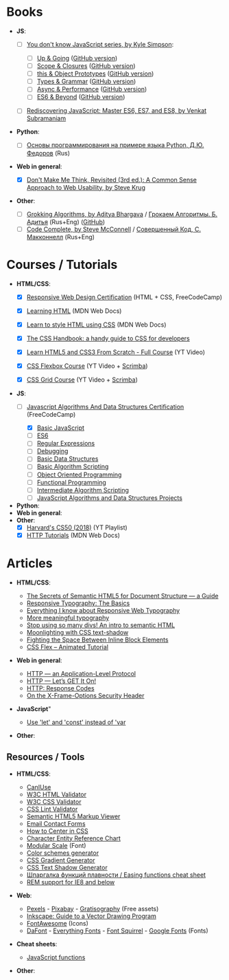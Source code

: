 # Books

* **JS**:
	- [ ] [You don't know JavaScript series, by Kyle Simpson](https://www.ebooks.com/en-ru/searchapp/searchresults.net?term=You+Don%27t+Know+JS):
	
		- [ ] [Up & Going](https://www.ebooks.com/en-ru/1993212/you-don-t-know-js-up-going/kyle-simpson/) ([GitHub version](https://github.com/getify/You-Dont-Know-JS/blob/master/up%20&%20going/README.md#you-dont-know-js-up--going))
		- [ ] [Scope & Closures](https://www.ebooks.com/en-ru/1647631/you-don-t-know-js-scope-closures/kyle-simpson/) ([GitHub version](https://github.com/getify/You-Dont-Know-JS/blob/master/scope%20&%20closures/README.md#you-dont-know-js-scope--closures))
		- [ ] [this & Object Prototypes](https://www.ebooks.com/en-ru/1734321/you-don-t-know-js-this-object-prototypes/kyle-simpson/) ([GitHub version](https://github.com/getify/You-Dont-Know-JS/blob/master/this%20&%20object%20prototypes/README.md#you-dont-know-js-this--object-prototypes))
		- [ ] [Types & Grammar](https://www.ebooks.com/en-ru/1935541/you-don-t-know-js-types-grammar/kyle-simpson/) ([GitHub version](https://github.com/getify/You-Dont-Know-JS/blob/master/up%20&%20going/README.md#you-dont-know-js-up--going))
		- [ ] [Async & Performance](https://www.ebooks.com/en-ru/1977375/you-don-t-know-js-async-performance/kyle-simpson/) ([GitHub version](https://github.com/getify/You-Dont-Know-JS/blob/master/up%20&%20going/README.md#you-dont-know-js-up--going))
		- [ ] [ES6 & Beyond](https://www.ebooks.com/en-ru/2481820/you-don-t-know-js-es6-beyond/kyle-simpson/) ([GitHub version](https://github.com/getify/You-Dont-Know-JS/blob/master/up%20&%20going/README.md#you-dont-know-js-up--going))
	- [ ] [Rediscovering JavaScript: Master ES6, ES7, and ES8, by Venkat Subramaniam](https://www.amazon.co.uk/Rediscovering-JavaScript-Master-ES6-ES7-ebook/dp/B07FMH7J71/)
		
* **Python**:
	- [ ] [Основы программирования на примере языка Python, Д.Ю. Федоров](https://dfedorov.spb.ru/python3/book.pdf) (Rus)
		
* **Web in general**:

	- [x] [Don't Make Me Think, Revisited (3rd ed.): A Common Sense Approach to Web Usability, by Steve Krug](https://www.ebooks.com/en-ru/1585281/don-t-make-me-think-revisited/steve-krug/) 
	
* **Other**:
	- [ ] [Grokking Algorithms, by Aditya Bhargava](https://www.amazon.com/Grokking-Algorithms-illustrated-programmers-curious/dp/1617292230) / [Грокаем Алгоритмы. Б. Адитья](https://www.ozon.ru/context/detail/id/147945774/) (Rus+Eng) ([GitHub](https://github.com/egonSchiele/grokking_algorithms))
	- [ ] [Code Complete, by Steve McConnell](https://www.ebooks.com/en-ru/1663602/code-complete/steve-mcconnell/) / [Совершенный Код, С. Макконнелл](https://www.ozon.ru/context/detail/id/142768363/) (Rus+Eng)

# Courses / Tutorials
	
* **HTML/CSS**: 
	- [x] [Responsive Web Design Certification](https://learn.freecodecamp.org/) (HTML + CSS, FreeCodeCamp)
				
	- [x] [Learning HTML](https://developer.mozilla.org/en-US/docs/Learn/HTML) (MDN Web Docs)
		
	- [x] [Learn to style HTML using CSS](https://developer.mozilla.org/en-US/docs/Learn/CSS) (MDN Web Docs)
						
	- [x] [The CSS Handbook: a handy guide to CSS for developers](https://www.freecodecamp.org/news/the-css-handbook-a-handy-guide-to-css-for-developers-b56695917d11/) 
	- [x] [Learn HTML5 and CSS3 From Scratch - Full Course](https://www.youtube.com/watch?v=mU6anWqZJcc) (YT Video)
	- [x] [CSS Flexbox Course](https://www.youtube.com/watch?v=-Wlt8NRtOpo) (YT Video + [Scrimba](https://scrimba.com/g/gflexbox))
	- [x] [CSS Grid Course](https://www.youtube.com/watch?v=t6CBKf8K_Ac) (YT Video + [Scrimba](https://scrimba.com/g/gR8PTE))
	
	
	
* **JS**:
	- [ ] [Javascript Algorithms And Data Structures Certification](https://learn.freecodecamp.org/) (FreeCodeCamp)
	
		- [x] [Basic JavaScript](https://learn.freecodecamp.org/javascript-algorithms-and-data-structures/basic-javascript/)
		- [ ] [ES6](https://learn.freecodecamp.org/javascript-algorithms-and-data-structures/es6/)
		- [ ] [Regular Expressions](https://learn.freecodecamp.org/javascript-algorithms-and-data-structures/regular-expressions/)
		- [ ] [Debugging](https://learn.freecodecamp.org/javascript-algorithms-and-data-structures/debugging/)
		- [ ] [Basic Data Structures](https://learn.freecodecamp.org/javascript-algorithms-and-data-structures/basic-data-structures/)
		- [ ] [Basic Algorithm Scripting](https://learn.freecodecamp.org/javascript-algorithms-and-data-structures/basic-algorithm-scripting/)
		- [ ] [Object Oriented Programming](https://learn.freecodecamp.org/javascript-algorithms-and-data-structures/object-oriented-programming/)
		- [ ] [Functional Programming](https://learn.freecodecamp.org/javascript-algorithms-and-data-structures/functional-programming/)
		- [ ] [Intermediate Algorithm Scripting](https://learn.freecodecamp.org/javascript-algorithms-and-data-structures/intermediate-algorithm-scripting/)
		- [ ] [JavaScript Algorithms and Data Structures Projects](https://learn.freecodecamp.org/javascript-algorithms-and-data-structures/javascript-algorithms-and-data-structures-projects/)
		
* **Python**:
* **Web in general**:
* **Other**: 
	- [x] [Harvard's CS50 (2018)](https://www.youtube.com/playlist?list=PLhQjrBD2T382eX9-tF75Wa4lmlC7sxNDH) (YT Playlist)
	- [x] [HTTP Tutorials](https://developer.mozilla.org/en-US/docs/Web/HTTP) (MDN Web Docs)
	
# Articles

* **HTML/CSS**:
	- [The Secrets of Semantic HTML5 for Document Structure — a Guide](https://www.semrush.com/blog/semantic-html5-guide/)
	- [Responsive Typography: The Basics](https://ia.net/topics/responsive-typography-the-basics)
	- [Everything I know about Responsive Web Typography](https://zellwk.com/blog/responsive-typography/)
	- [More meaningful typography](https://alistapart.com/article/more-meaningful-typography/)
	- [Stop using so many divs! An intro to semantic HTML](https://dev.to/kenbellows/stop-using-so-many-divs-an-intro-to-semantic-html-3i9i)
	- [Moonlighting with CSS text-shadow](https://www.sitepoint.com/moonlighting-css-text-shadow/)
	- [Fighting the Space Between Inline Block Elements](https://css-tricks.com/fighting-the-space-between-inline-block-elements/)
	- [CSS Flex – Animated Tutorial](https://www.freecodecamp.org/news/the-complete-flex-animated-tutorial/)
	
* **Web in general**:
	- [HTTP — an Application-Level Protocol](https://dev.opera.com/articles/http-basic-introduction/)
	- [HTTP — Let’s GET It On!](https://dev.opera.com/articles/http-lets-get-it-on/)
	- [HTTP: Response Codes](https://dev.opera.com/articles/http-response-codes/)
	- [On the X-Frame-Options Security Header](https://blog.mozilla.org/security/2013/12/12/on-the-x-frame-options-security-header/)

* **JavaScript**"
	- [Use 'let' and 'const' instead of 'var](https://evertpot.com/javascript-let-const/)

* **Other**:


	
## Resources / Tools

* **HTML/CSS**:
	- [CanIUse](https://caniuse.com/)
	- [W3C HTML Validator](https://validator.w3.org/)
	- [W3C CSS Validator](http://jigsaw.w3.org/css-validator/)
	- [CSS Lint Validator](http://csslint.net/)
	- [Semantic HTML5 Markup Viewer](https://www.sitegardien.com/html5viewer/semantichtml5viewer.php)
	- [Email Contact Forms](https://formspree.io/)
	- [How to Center in CSS](http://howtocenterincss.com/)
	- [Character Entity Reference Chart](https://dev.w3.org/html5/html-author/charref)
	- [Modular Scale](https://www.modularscale.com/) (Font)
	- [Color schemes generator](https://coolors.co/)
	- [CSS Gradient Generator](https://www.colorzilla.com/gradient-editor/)
	- [CSS Text Shadow Generator](https://css3gen.com/text-shadow/)
	- [Шпаргалка функций плавности / Easing functions cheat sheet](https://easings.net/ru)
	- [REM support for IE8 and below](https://github.com/chuckcarpenter/REM-unit-polyfill)

* **Web**: 
	- [Pexels](https://www.pexels.com/) - [Pixabay](https://pixabay.com/) - [Gratisography](https://gratisography.com/) (Free assets)
	- [Inkscape: Guide to a Vector Drawing Program](http://tavmjong.free.fr/INKSCAPE/MANUAL/html/Web-Inkscape.html)
	- [FontAwesome](https://fontawesome.com/) (Icons)
	- [DaFont](https://www.dafont.com/) - [Everything Fonts](https://everythingfonts.com/) - [Font Squirrel](https://www.fontsquirrel.com/) - [Google Fonts](https://fonts.google.com/) (Fonts)
	
* **Cheat sheets**:
	- [JavaScript functions](https://underscorejs.org/docs/underscore.html)
	
* **Other**:
	
